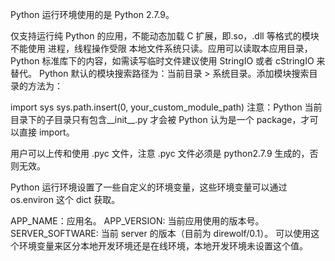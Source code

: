 Python 运行环境使用的是 Python 2.7.9。

仅支持运行纯 Python 的应用，不能动态加载 C 扩展，即.so，.dll 等格式的模块不能使用
进程，线程操作受限
本地文件系统只读。应用可以读取本应用目录，Python 标准库下的内容，如需读写临时文件建议使用 StringIO 或者 cStringIO 来替代。
Python 默认的模块搜索路径为：当前目录 > 系统目录。添加模块搜索目录的方法为：

import sys
sys.path.insert(0, your_custom_module_path)
注意：Python 当前目录下的子目录只有包含__init__.py 才会被 Python 认为是一个 package，才可以直接 import。

用户可以上传和使用 .pyc 文件，注意 .pyc 文件必须是 python2.7.9 生成的，否则无效。

Python 运行环境设置了一些自定义的环境变量，这些环境变量可以通过 os.environ 这个 dict 获取。

APP_NAME：应用名。
APP_VERSION: 当前应用使用的版本号。
SERVER_SOFTWARE: 当前 server 的版本（目前为 direwolf/0.1）。 可以使用这个环境变量来区分本地开发环境还是在线环境，本地开发环境未设置这个值。

